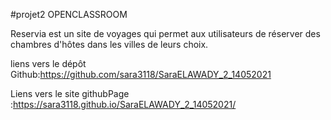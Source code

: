 #projet2 OPENCLASSROOM

Reservia est un site de voyages qui permet aux utilisateurs de réserver des chambres d'hôtes dans les villes de leurs choix.

liens vers le dépôt Github:https://github.com/sara3118/SaraELAWADY_2_14052021

Liens vers le site githubPage :https://sara3118.github.io/SaraELAWADY_2_14052021/
